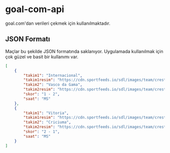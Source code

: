 # goal-com-api

goal.com'dan verileri çekmek için kullanılmaktadır.

## JSON Formatı

Maçlar bu şekilde JSON formatında saklanıyor. Uygulamada kullanılmak için çok güzel ve basit bir kullanımı var.

```json
[
    {
        "takim1": "Internacional",
        "takim1resim": "https://cdn.sportfeeds.io/sdl/images/team/crest/medium/c7n1isjmpyqt5pj51yekr08wo.png",
        "takim2": "Vasco da Gama",
        "takim2resim": "https://cdn.sportfeeds.io/sdl/images/team/crest/medium/5ponlslulpugdlvd93n9yqu2b.png",
        "skor": "1 - 2",
        "saat": "MS"
    },
    {
        "takim1": "Vitoria",
        "takim1resim": "https://cdn.sportfeeds.io/sdl/images/team/crest/medium/436xob9epu7bzdu7c1zzjjdak.png",
        "takim2": "Criciuma",
        "takim2resim": "https://cdn.sportfeeds.io/sdl/images/team/crest/medium/9ri292j4uqvn567soly0xrmrx.png",
        "skor": "2 - 1",
        "saat": "MS"
    }
]
